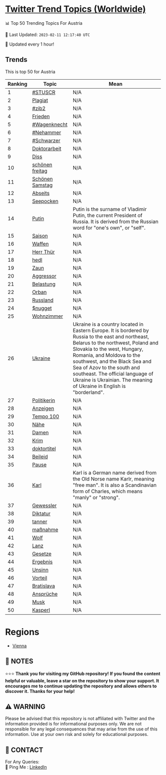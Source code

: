 [Twitter Trend Topics (Worldwide)](https://github.com/ErcinDedeoglu/Twitter-Trend-Topics)
==========


📊 Top 50 Trending Topics For Austria

📆 Last Updated: `2023-02-11 12:17:40 UTC`

🔧 Updated every 1 hour!


## Trends

This is top 50 for Austria

| Ranking | Topic | Mean |
| ------- | ------------ | ------------ |
| 1 | [#STUSCR](http://twitter.com/search?q=%23STUSCR) | N/A |
| 2 | [Plagiat](http://twitter.com/search?q=Plagiat) | N/A |
| 3 | [#zib2](http://twitter.com/search?q=%23zib2) | N/A |
| 4 | [Frieden](http://twitter.com/search?q=Frieden) | N/A |
| 5 | [#Wagenknecht](http://twitter.com/search?q=%23Wagenknecht) | N/A |
| 6 | [#Nehammer](http://twitter.com/search?q=%23Nehammer) | N/A |
| 7 | [#Schwarzer](http://twitter.com/search?q=%23Schwarzer) | N/A |
| 8 | [Doktorarbeit](http://twitter.com/search?q=Doktorarbeit) | N/A |
| 9 | [Diss](http://twitter.com/search?q=Diss) | N/A |
| 10 | [schönen freitag](http://twitter.com/search?q=sch%c3%b6nen+freitag) | N/A |
| 11 | [Schönen Samstag](http://twitter.com/search?q=Sch%c3%b6nen+Samstag) | N/A |
| 12 | [Abseits](http://twitter.com/search?q=Abseits) | N/A |
| 13 | [Seepocken](http://twitter.com/search?q=Seepocken) | N/A |
| 14 | [Putin](http://twitter.com/search?q=Putin) | Putin is the surname of Vladimir Putin, the current President of Russia. It is derived from the Russian word for "one's own", or "self". |
| 15 | [Saison](http://twitter.com/search?q=Saison) | N/A |
| 16 | [Waffen](http://twitter.com/search?q=Waffen) | N/A |
| 17 | [Herr Thür](http://twitter.com/search?q=Herr+Th%c3%bcr) | N/A |
| 18 | [hedl](http://twitter.com/search?q=hedl) | N/A |
| 19 | [Zaun](http://twitter.com/search?q=Zaun) | N/A |
| 20 | [Aggressor](http://twitter.com/search?q=Aggressor) | N/A |
| 21 | [Belastung](http://twitter.com/search?q=Belastung) | N/A |
| 22 | [Orban](http://twitter.com/search?q=Orban) | N/A |
| 23 | [Russland](http://twitter.com/search?q=Russland) | N/A |
| 24 | [$nugget](http://twitter.com/search?q=%24nugget) | N/A |
| 25 | [Wohnzimmer](http://twitter.com/search?q=Wohnzimmer) | N/A |
| 26 | [Ukraine](http://twitter.com/search?q=Ukraine) | Ukraine is a country located in Eastern Europe. It is bordered by Russia to the east and northeast, Belarus to the northwest, Poland and Slovakia to the west, Hungary, Romania, and Moldova to the southwest, and the Black Sea and Sea of Azov to the south and southeast. The official language of Ukraine is Ukrainian. The meaning of Ukraine in English is "borderland". |
| 27 | [Politikerin](http://twitter.com/search?q=Politikerin) | N/A |
| 28 | [Anzeigen](http://twitter.com/search?q=Anzeigen) | N/A |
| 29 | [Tempo 100](http://twitter.com/search?q=Tempo+100) | N/A |
| 30 | [Nähe](http://twitter.com/search?q=N%c3%a4he) | N/A |
| 31 | [Damen](http://twitter.com/search?q=Damen) | N/A |
| 32 | [Krim](http://twitter.com/search?q=Krim) | N/A |
| 33 | [doktortitel](http://twitter.com/search?q=doktortitel) | N/A |
| 34 | [Beileid](http://twitter.com/search?q=Beileid) | N/A |
| 35 | [Pause](http://twitter.com/search?q=Pause) | N/A |
| 36 | [Karl](http://twitter.com/search?q=Karl) | Karl is a German name derived from the Old Norse name Karlr, meaning "free man". It is also a Scandinavian form of Charles, which means "manly" or "strong". |
| 37 | [Gewessler](http://twitter.com/search?q=Gewessler) | N/A |
| 38 | [Diktatur](http://twitter.com/search?q=Diktatur) | N/A |
| 39 | [tanner](http://twitter.com/search?q=tanner) | N/A |
| 40 | [maßnahme](http://twitter.com/search?q=ma%c3%9fnahme) | N/A |
| 41 | [Wolf](http://twitter.com/search?q=Wolf) | N/A |
| 42 | [Lanz](http://twitter.com/search?q=Lanz) | N/A |
| 43 | [Gesetze](http://twitter.com/search?q=Gesetze) | N/A |
| 44 | [Ergebnis](http://twitter.com/search?q=Ergebnis) | N/A |
| 45 | [Unsinn](http://twitter.com/search?q=Unsinn) | N/A |
| 46 | [Vorteil](http://twitter.com/search?q=Vorteil) | N/A |
| 47 | [Bratislava](http://twitter.com/search?q=Bratislava) | N/A |
| 48 | [Ansprüche](http://twitter.com/search?q=Anspr%c3%bcche) | N/A |
| 49 | [Musk](http://twitter.com/search?q=Musk) | N/A |
| 50 | [Kasperl](http://twitter.com/search?q=Kasperl) | N/A |



# Regions

* [Vienna](</Austria/Vienna.md>)



## 📝 NOTES

⭐⭐⭐ **Thank you for visiting my GitHub repository! If you found the content helpful or valuable, leave a star on the repository to show your support. It encourages me to continue updating the repository and allows others to discover it. Thanks for your help!**


## ⚠️ WARNING

Please be advised that this repository is not affiliated with Twitter and the information provided is for informational purposes only. We are not responsible for any legal consequences that may arise from the use of this information. Use at your own risk and solely for educational purposes.


## 📨 CONTACT

 For Any Queries:  
            🏓 Ping Me : [LinkedIn](https://www.linkedin.com/in/ercindedeoglu/)
